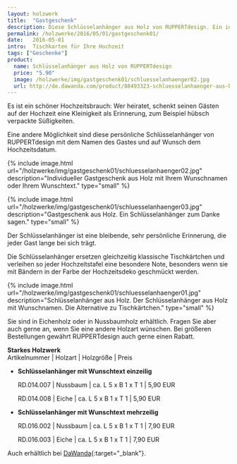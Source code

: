 ```yaml
---
layout: holzwerk
title:  "Gastgeschenk"
description: Diese Schlüsselanhänger aus Holz von RUPPERTdesign. Ein ideales Gastgeschenk für Ihre Hochzeit.
permalink: /holzwerke/2016/05/01/gastgeschenk01/
date:   2016-05-01
intro:  Tischkarten für Ihre Hochzeit
tags: ["Geschenke"]
product:
  name: Schlüsselanhänger aus Holz von RUPPERTdesign
  price: "5.90"
  image: /holzwerke/img/gastgeschenk01/schluesselanhaenger02.jpg
  url: http://de.dawanda.com/product/88493323-schluesselanhaenger-aus-holz-mit-wunschnamen
---
```



Es ist ein schöner Hochzeitsbrauch: 
Wer heiratet, schenkt seinen Gästen auf der Hochzeit eine Kleinigkeit als Erinnerung, 
zum Beispiel hübsch verpackte Süßigkeiten.

Eine andere Möglichkeit sind diese persönliche Schlüsselanhänger von RUPPERTdesign 
mit dem Namen des Gastes und auf Wunsch dem Hochzeitsdatum. 

{% include image.html url="/holzwerke/img/gastgeschenk01/schluesselanhaenger02.jpg" description="Individueller Gastgeschenk aus Holz mit Ihrem Wunschnamen oder Ihrem Wunschtext." type="small" %}

{% include image.html url="/holzwerke/img/gastgeschenk01/schluesselanhaenger03.jpg" description="Gastgeschenk aus Holz. Ein Schlüsselanhänger zum Danke sagen." type="small" %}

Der Schlüsselanhänger ist eine bleibende, sehr persönliche Erinnerung, 
die jeder Gast lange bei sich trägt.

Die Schlüsselanhänger ersetzen gleichzeitig klassische Tischkärtchen und verleihen so jeder Hochzeitstafel eine besondere Note, besonders wenn sie mit Bändern in der Farbe der Hochzeitsdeko geschmückt werden. 

{% include image.html url="/holzwerke/img/gastgeschenk01/schluesselanhaenger01.jpg" description="Schlüsselanhänger aus Holz. Der Schlüsselanhänger aus Holz mit Wunschnamen. Die Alternative zu Tischkärtchen." type="small" %}


Sie sind in Eichenholz oder in Nussbaumholz erhältlich. 
Fragen Sie aber auch gerne an, wenn Sie eine andere Holzart wünschen. 
Bei größeren Bestellungen gewährt RUPPERTdesign auch gerne einen Rabatt. 

**Starkes Holzwerk**   
Artikelnummer \| Holzart \| Holzgröße \| Preis

* **Schlüsselanhänger mit Wunschtext einzeilig**
     
	RD.014.007  \| 	Nussbaum \| ca. L 5 x B 1 x T 1 \| 5,90 EUR
	
	RD.014.008  \| 	Eiche \| ca. L 5 x B 1 x T 1 \| 5,90 EUR
	

* **Schlüsselanhänger mit Wunschtext mehrzeilig**
      
	RD.016.002  \| 	Nussbaum \| ca. L 5 x B 1 x T 1 \| 7,90 EUR
	
	RD.016.003  \| 	Eiche \| ca. L 5 x B 1 x T 1 \| 7,90 EUR
	
Auch erhältlich bei [DaWanda][1]{:target="_blank"}.	
	
 [1]: http://de.dawanda.com/product/88493323-schluesselanhaenger-aus-holz-mit-wunschnamen
	